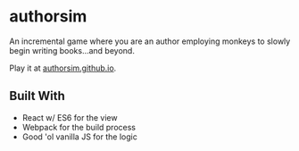 # authorsim
An incremental game where you are an author employing monkeys to slowly begin writing books...and beyond.

Play it at [authorsim.github.io](http://authorsim.github.io/).

## Built With
* React w/ ES6 for the view
* Webpack for the build process
* Good 'ol vanilla JS for the logic
